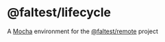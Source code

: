 # @faltest/lifecycle

A [Mocha](https://mochajs.org) environment for the [@faltest/remote](https://github.com/CrowdStrike/faltest/blob/master/packages/remote) project
